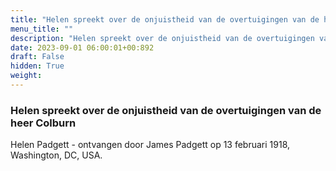 ```yaml
---
title: "Helen spreekt over de onjuistheid van de overtuigingen van de heer Colburn"
menu_title: ""
description: "Helen spreekt over de onjuistheid van de overtuigingen van de heer Colburn"
date: 2023-09-01 06:00:01+00:892
draft: False
hidden: True
weight:
---
```

### Helen spreekt over de onjuistheid van de overtuigingen van de heer Colburn

Helen Padgett - ontvangen door James Padgett op 13 februari 1918, Washington, DC, USA.
